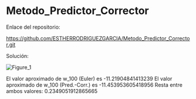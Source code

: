 # Metodo_Predictor_Corrector
Enlace del repositorio:

https://github.com/ESTHERRODRIGUEZGARCIA/Metodo_Predictor_Corrector.git

Solución:

![Figure_1](https://github.com/ESTHERRODRIGUEZGARCIA/Metodo_Predictor_Corrector/assets/91721860/7785b25a-e513-41c0-9f23-d727ea406ea5)

El valor aproximado de w_100 (Euler) es -11.21904841413239
El valor aproximado de w_100 (Pred.-Corr.) es -11.453953605418956
Resta entre ambos valores:  0.2349051912865665
